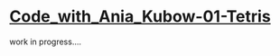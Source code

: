 # [Code_with_Ania_Kubow-01-Tetris](https://www.youtube.com/watch?v=w1JJfK09ujQ)

work in progress....
